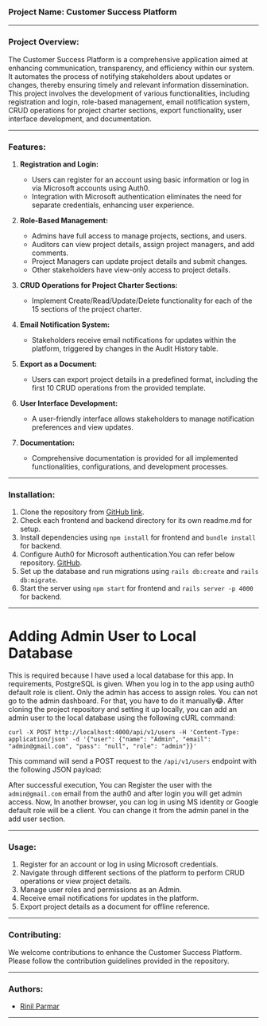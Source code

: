 ### Project Name: Customer Success Platform

---

### Project Overview:

The Customer Success Platform is a comprehensive application aimed at enhancing communication, transparency, and efficiency within our system. It automates the process of notifying stakeholders about updates or changes, thereby ensuring timely and relevant information dissemination. This project involves the development of various functionalities, including registration and login, role-based management, email notification system, CRUD operations for project charter sections, export functionality, user interface development, and documentation.

---

### Features:

1. **Registration and Login:**
   - Users can register for an account using basic information or log in via Microsoft accounts using Auth0.
   - Integration with Microsoft authentication eliminates the need for separate credentials, enhancing user experience.

2. **Role-Based Management:**
   - Admins have full access to manage projects, sections, and users.
   - Auditors can view project details, assign project managers, and add comments.
   - Project Managers can update project details and submit changes.
   - Other stakeholders have view-only access to project details.

3. **CRUD Operations for Project Charter Sections:**
   - Implement Create/Read/Update/Delete functionality for each of the 15 sections of the project charter.

4. **Email Notification System:**
   - Stakeholders receive email notifications for updates within the platform, triggered by changes in the Audit History table.

5. **Export as a Document:**
   - Users can export project details in a predefined format, including the first 10 CRUD operations from the provided template.

6. **User Interface Development:**
   - A user-friendly interface allows stakeholders to manage notification preferences and view updates.

7. **Documentation:**
   - Comprehensive documentation is provided for all implemented functionalities, configurations, and development processes.

---

### Installation:

1. Clone the repository from [GitHub link](#).
2. Check each frontend and backend directory for its own readme.md for setup.
3. Install dependencies using `npm install` for frontend and `bundle install` for backend.
4. Configure Auth0 for Microsoft authentication.You can refer below repository.
   [GitHub](https://github.com/Rinil-Parmar/Login-Auth0-MSidentity).
5. Set up the database and run migrations using `rails db:create` and `rails db:migrate`.
6. Start the server using `npm start` for frontend and `rails server -p 4000` for backend.

---


# Adding Admin User to Local Database

This is required because I have used a local database for this app. In requirements, PostgreSQL is given. When you log in to the app using auth0 default role is client. Only the admin has access to assign roles. You can not go to the admin dashboard. For that, you have to do it manually😂.
After cloning the project repository and setting it up locally, you can add an admin user to the local database using the following cURL command:

```
curl -X POST http://localhost:4000/api/v1/users -H 'Content-Type: application/json' -d '{"user": {"name": "Admin", "email": "admin@gmail.com", "pass": "null", "role": "admin"}}'
```

This command will send a POST request to the `/api/v1/users` endpoint with the following JSON payload:


After successful execution, You can Register the user with the `admin@gmail.com` email from the auth0 and after login you will get admin access. Now, In another browser, you can log in using MS identity or Google default role will be a client. You can change it from the admin panel in the add user section.

---


### Usage:

1. Register for an account or log in using Microsoft credentials.
2. Navigate through different sections of the platform to perform CRUD operations or view project details.
3. Manage user roles and permissions as an Admin.
5. Receive email notifications for updates in the platform.
6. Export project details as a document for offline reference.

---

### Contributing:

We welcome contributions to enhance the Customer Success Platform. Please follow the contribution guidelines provided in the repository.

---


### Authors:

- [Rinil Parmar](https://github.com/Rinil-Parmar) 

---

